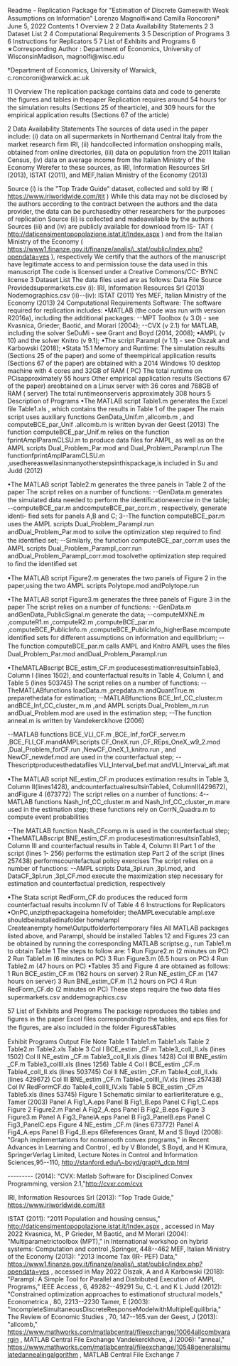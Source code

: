Readme - Replication Package for "Estimation of Discrete Gameswith Weak
Assumptions on Information" Lorenzo Magnolﬁ∗and Camilla Roncoroni† June
5, 2022 Contents 1 Overview 2 2 Data Availability Statements 2 3 Dataset
List 2 4 Computational Requirements 3 5 Description of Programs 3 6
Instructions for Replicators 5 7 List of Exhibits and Programs 6
∗Corresponding Author : Department of Economics, University of
WisconsinMadison, magnolfi\@wisc.edu

†Department of Economics, University of Warwick,
c.roncoroni\@warwick.ac.uk

11 Overview The replication package contains data and code to generate
the ﬁgures and tables in thepaper Replication requires around 54 hours
for the simulation results (Sections 25 of thearticle), and 309 hours
for the empirical application results (Sections 67 of the article)

2 Data Availability Statements The sources of data used in the paper
include: (i) data on all supermarkets in Northernand Central Italy from
the market research ﬁrm IRI, (ii) handcollected information onshopping
malls, obtained from online directories, (iii) data on population from
the 2011 Italian Census, (iv) data on average income from the Italian
Ministry of the Economy Werefer to these sources, as IRI, Information
Resources Srl (2013), ISTAT (2011), and MEF,Italian Ministry of the
Economy (2013)

Source (i) is the "Top Trade Guide" dataset, collected and sold by IRI (
https://www.iriworldwide.com/itit ) While this data may not be disclosed
by the authors according to the contract between the authors and the
data provider, the data can be purchasedby other researchers for the
purposes of replication Source (ii) is collected and madeavailable by
the authors Sources (iii) and (iv) are publicly available for download
from IS- TAT ( http://daticensimentopopolazione.istat.it/Index.aspx )
and from the Italian Ministry of the Economy (
https://www1.finanze.gov.it/finanze/analisi\_stat/public/index.php?opendata=yes
), respectively We certify that the authors of the manuscript have
legitimate access to and permission touse the data used in this
manuscript The code is licensed under a Creative Commons/CC- BYNC
license 3 Dataset List The data ﬁles used are as follows: Data File
Source Providedsupermarkets.csv (i): IRI, Information Resources Srl
(2013) Nodemographics.csv (ii)--(iv): ISTAT (2011) Yes MEF, Italian
Ministry of the Economy (2013) 24 Computational Requirements Software:
The software required for replication includes: •MATLAB (the code was
run with version R2016a), including the additional packages: --MPT
Toolbox (v 3.0) - see Kvasnica, Grieder, Baotić, and Morari (2004);
--CVX (v 2.1) for MATLAB, including the solver SeDuMi - see Grant and
Boyd (2014, 2008); •AMPL (v 10) and the solver Knitro (v 9.1); •The
script Parampl (v 1.1) - see Olszak and Karbowski (2018); •Stata 15.1
Memory and Runtime: The simulation results (Sections 25 of the paper)
and some of theempirical application results (Sections 67 of the paper)
are obtained with a 2014 Windows 10 desktop machine with 4 cores and
32GB of RAM ( PC) The total runtime on PCisapproximately 55 hours Other
empirical application results (Sections 67 of the paper) areobtained on
a Linux server with 36 cores and 768GB of RAM ( server) The total
runtimeonserveris approximately 308 hours 5 Description of Programs •The
MATLAB script Table1.m generates the Excel ﬁle Table1.xls , which
contains the results in Table 1 of the paper The main script uses
auxiliary functions GenData\_Unif.m ,allcomb.m , and
computeBCE\_par\_Unif .allcomb.m is written byvan der Geest (2013) The
function computeBCE\_par\_Unif.m relies on the function
fprintAmplParamCLSU.m to produce data ﬁles for AMPL, as well as on the
AMPL scripts Dual\_Problem\_Par.mod and Dual\_Problem\_Parampl.run The
functionfprintAmplParamCLSU.m
,usedhereaswellasinmanyotherstepsinthispackage,is included in Su and
Judd (2012)

•The MATLAB script Table2.m generates the three panels in Table 2 of the
paper The script relies on a number of functions: --GenData.m generates
the simulated data needed to perform the identiﬁcationexercise in the
table; --computeBCE\_par.m andcomputeBCE\_par\_corr.m , respectively,
generate identi- ﬁed sets for panels A,B and C; 3--The function
computeBCE\_par.m uses the AMPL scripts Dual\_Problem\_Parampl.run
andDual\_Problem\_Par.mod to solve the optimization step required to ﬁnd
the identiﬁed set; --Similarly, the function computeBCE\_par\_corr.m
uses the AMPL scripts Dual\_Problem\_Parampl\_corr.run
andDual\_Problem\_Parampl\_corr.mod tosolvethe optimization step
required to ﬁnd the identiﬁed set

•The MATLAB script Figure2.m generates the two panels of Figure 2 in the
paper,using the two AMPL scripts Polytope.mod andPolytope.run

•The MATLAB script Figure3.m generates the three panels of Figure 3 in
the paper The script relies on a number of functions: --GenData.m
andGenData\_PublicSignal.m generate the data; --computeMXNE.m
,computeR1.m ,computeR2.m ,computeBCE\_par.m ,computeBCE\_PublicInfo.m
,computeBCE\_PublicInfo\_higherBase.mcompute identiﬁed sets for diﬀerent
assumptions on information and equilibrium; --The function
computeBCE\_par.m calls AMPL and Knitro AMPL uses the ﬁles
Dual\_Problem\_Par.mod andDual\_Problem\_Parampl.run

•TheMATLABscript BCE\_estim\_CF.m producesestimationresultsinTable3,
Column I (lines 1502), and counterfactual results in Table 4, Column I,
and Table 5 (lines 503745) The script relies on a number of functions:
--TheMATLABfunctions loadData.m ,prepdata.m andQuantTrue.m
preparethedata for estimation; --MATLABfunctions BCE\_Inf\_CC\_cluster.m
andBCE\_Inf\_CC\_cluster\_m.m ,and AMPL scripts Dual\_Problem\_m.run
andDual\_Problem.mod are used in the estimation step; --The function
anneal.m is written by Vandekerckhove (2006)

--MATLAB functions BCE\_VLI\_CF.m ,BCE\_Inf\_forCF\_server.m
,BCE\_FLI\_CF.mandAMPLscripts CF\_OneX.run ,CF\_REps\_OneX\_w9\_2.mod
,Dual\_Problem\_forCF.run ,NewCF\_OneX\_1\_knitro.run , and
NewCF\_newdef.mod are used in the counterfactual step;
--Thescriptproducesthedataﬁles VLI\_Interval\_bef.mat
andVLI\_Interval\_aft.mat

•The MATLAB script NE\_estim\_CF.m produces estimation results in Table
3, Column II(lines1428), andcounterfactualresultsinTable4,
ColumnII(429672), andFigure 4 (673772) The script relies on a number of
functions: 4--MATLAB functions Nash\_Inf\_CC\_cluster.m and
Nash\_Inf\_CC\_cluster\_m.mare used in the estimation step; these
functions rely on CorrN\_Quadra.m to compute event probabilities

--The MATLAB function Nash\_CFcomp.m is used in the counterfactual step;
•TheMATLABscript BNE\_estim\_CF.m producesestimationresultsinTable3,
Column III and counterfactual results in Table 4, Column III Part 1 of
the script (lines 1- 256) performs the estimation step Part 2 of the
script (lines 257438) performscountefactual policy exercises The script
relies on a number of functions: --AMPL scripts Data\_3pl.run ,3pl.mod,
and DataCF\_3pl.run ,3pl\_CF.mod execute the maximization step necessary
for estimation and counterfactual prediction, respectively

•The Stata script RedForm\_CF.do produces the reduced form
counterfactual results incolumn IV of Table 4 6 Instructions for
Replicators •OnPC,unzipthepackageina homefolder; theAMPLexecutable
ampl.exe shouldbeinstalledinafolder home\ampl
Createanempty home\Outputfolderfortemporary ﬁles All MATLAB packages
listed above, and Parampl, should be installed Tables 12 and Figures 23
can be obtained by running the corresponding MATLAB scriptse.g., run
Table1.m to obtain Table 1 The steps to follow are: 1 Run Figure2.m (2
minutes on PC) 2 Run Table1.m (6 minutes on PC) 3 Run Figure3.m (6.5
hours on PC) 4 Run Table2.m (47 hours on PC) •Tables 35 and Figure 4 are
obtained as follows: 1 Run BCE\_estim\_CF.m (162 hours on server) 2 Run
NE\_estim\_CF.m (147 hours on server) 3 Run BNE\_estim\_CF.m (1.2 hours
on PC) 4 Run RedForm\_CF.do (2 minutes on PC) These steps require the
two data ﬁles supermarkets.csv anddemographics.csv

57 List of Exhibits and Programs The package reproduces the tables and
ﬁgures in the paper Excel ﬁles correspondingto the tables, and eps ﬁles
for the ﬁgures, are also included in the folder Figures&Tables

Exhibit Programs Output File Note Table 1 Table1.m Table1.xls Table 2
Table2.m Table2.xls Table 3 Col I BCE\_estim \_CF.m Table3\_colI\_II.xls
(lines 1502) Col II NE\_estim \_CF.m Table3\_colI\_II.xls (lines 1428)
Col III BNE\_estim \_CF.m Table3\_colIII.xls (lines 1256) Table 4 Col I
BCE\_estim \_CF.m Table4\_colI\_II.xls (lines 503745) Col II NE\_estim
\_CF.m Table4\_colI\_II.xls (lines 429672) Col III BNE\_estim \_CF.m
Table4\_colIII\_IV.xls (lines 257438) Col IV RedFormCF.do
Table4\_colIII\_IV.xls Table 5 BCE\_estim \_CF.m Table5.xls (lines
53745) Figure 1 Schematic similar to earlierliterature e.g., Tamer
(2003) Panel A Fig1\_A.eps Panel B Fig1\_B.eps Panel C Fig1\_C.eps
Figure 2 Figure2.m Panel A Fig2\_A.eps Panel B Fig2\_B.eps Figure 3
Figure3.m Panel A Fig3\_PanelA.eps Panel B Fig3\_PanelB.eps Panel C
Fig3\_PanelC.eps Figure 4 NE\_estim \_CF.m (lines 673772) Panel A
Fig4\_A.eps Panel B Fig4\_B.eps 6References Grant, M and S Boyd (2008):
"Graph implementations for nonsmooth convex programs," in Recent
Advances in Learning and Control , ed by V Blondel, S Boyd, and H
Kimura, SpringerVerlag Limited, Lecture Notes in Control and Information
Sciences,95--110, http://stanford.edu/\~boyd/graph\_dcp.html

--------- (2014): "CVX: Matlab Software for Disciplined Convex
Programming, version 2.1,"http://cvxr.com/cvx

IRI, Information Resources Srl (2013): "Top Trade Guide,"
https://www.iriworldwide.com/itit

ISTAT (2011): "2011 Population and housing census,"
http://daticensimentopopolazione.istat.it/Index.aspx , accessed in May
2022 Kvasnica, M., P Grieder, M Baotić, and M Morari (2004):
"Multiparametrictoolbox (MPT)," in International workshop on hybrid
systems: Computation and control ,Springer, 448--462 MEF, Italian
Ministry of the Economy (2013): "2013 Income Tax (IR- PEF) Data,"
https://www1.finanze.gov.it/finanze/analisi\_stat/public/index.php?opendata=yes
, accessed in May 2022 Olszak, A and A Karbowski (2018): "Parampl: A
Simple Tool for Parallel and Distributed Execution of AMPL Programs,"
IEEE Access , 6, 49282--49291 Su, C.-L and K L Judd (2012): "Constrained
optimization approaches to estimationof structural models," Econometrica
, 80, 2213--2230 Tamer, E (2003):
"IncompleteSimultaneousDiscreteResponseModelwithMultipleEquilibria," The
Review of Economic Studies , 70, 147--165.van der Geest, J (2013):
"allcomb,"
https://www.mathworks.com/matlabcentral/fileexchange/10064allcombvarargin
, MATLAB Central File Exchange Vandekerckhove, J (2006): "anneal,"
https://www.mathworks.com/matlabcentral/fileexchange/10548generalsimulatedannealingalgorithm
, MATLAB Central File Exchange 7
